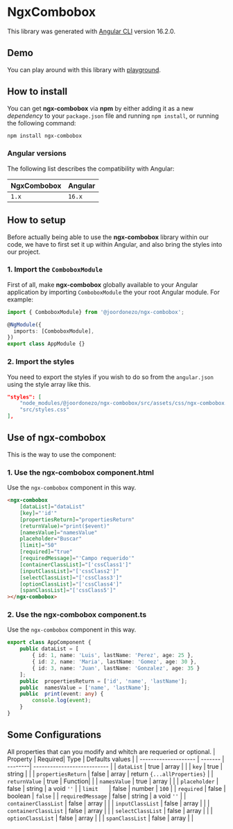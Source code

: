# NgxCombobox
This library was generated with [Angular CLI](https://github.com/angular/angular-cli) version 16.2.0.
## Demo
You can play around with this library with [playground](https://stackblitzstarters5cvw1j-jcqj-7vsvwb6m--4200--a9c8a5a3.local-credentialless.webcontainer.io).
## How to install

You can get **ngx-combobox** via **npm** by either adding it as a new _dependency_ to your `package.json` file and running `npm install`,
or running the following command:

```bash
npm install ngx-combobox
```
### Angular versions

The following list describes the compatibility with Angular:

| NgxCombobox | Angular|
| ---------------- | ------- |
| `1.x`            | `16.x`  |
## How to setup

Before actually being able to use the **ngx-combobox** library within our code, we have to first set it up within Angular, and also
bring the styles into our project.

### 1. Import the `ComboboxModule`

First of all, make **ngx-combobox** globally available to your Angular application by importing
`ComboboxModule` the your root Angular module. For example:

```typescript
import { ComboboxModule} from '@joordonezo/ngx-combobox';

@NgModule({
  imports: [ComboboxModule],
})
export class AppModule {}
```
### 2. Import the styles
You need to export the styles if you wish to do so from the `angular.json` using the style array like this.
```json
"styles": [
	"node_modules/@joordonezo/ngx-combobox/src/assets/css/ngx-combobox.css",
	"src/styles.css"
],
```
## Use of ngx-combobox
This is the way to use the component:
### 1. Use the ngx-combobox component.html
Use the `ngx-combobox` component in this way.
```html
<ngx-combobox
	[dataList]="dataList"
	[key]="'id'"
	[propertiesReturn]="propertiesReturn"
	(returnValue)="print($event)"
	[namesValue]="namesValue"
	placeholder="Buscar"
	[limit]="50"
	[required]="true"
	[requiredMessage]="'Campo requerido'"
	[containerClassList]="['cssClass1']"
	[inputClassList]="['cssClass2']"
	[selectClassList]="['cssClass3']"
	[optionClassList]="['cssClass4']"
	[spanClassList]="['cssClass5']"
></ngx-combobox>
```
### 2. Use the ngx-combobox component.ts
Use the `ngx-combobox` component in this way.
```typescript
export class AppComponent {
	public dataList = [
		{ id: 1, name: 'Luis', lastName: 'Perez', age: 25 },
		{ id: 2, name: 'Maria', lastName: 'Gomez', age: 30 },
		{ id: 3, name: 'Juan', lastName: 'Gonzalez', age: 35 }
	];
	public  propertiesReturn = ['id', 'name', 'lastName'];
	public  namesValue = ['name', 'lastName'];
	public  print(event: any) {
		console.log(event);
	}
}
```
## Some Configurations
All properties that can you modify and whitch are requeried or optional.
|         Property     | Required|   Type  |          Defaults values     |
| -------------------- | ------- | --------| ---------------------------  |
| `dataList`           | true    | array   |                              |
| `key`                | true    | string  |                              |
| `propertiesReturn`   | false   | array   | return `{...allProperties}`  |
| `returnValue`        | true    | Function|                              |
| `namesValue`         | true    | array   |                              |
| `placeholder`        | false   | string  | a void `''`                  |
| `limit   `           | false   | number  | `100`                        |
| `required`           | false   | boolean | `false`                      |
| `requiredMessage`    | false   | string  | a void `''`                  |
| `containerClassList` | false   | array   |                              |
| `inputClassList`     | false   | array   |                              |
| `containerClassList` | false   | array   |                              |
| `selectClassList`    | false   | array   |                              |
| `optionClassList`    | false   | array   |                              |
| `spanClassList`      | false   | array   |                              |


